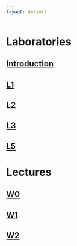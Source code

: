 ```yaml
---
layout: default
---
```



# Laboratories
## [Introduction](/static/introduction.pdf)
## [L1](https://github.com/Large-scale-data-processing/l1-2019-base)
## [L2](https://github.com/Large-scale-data-processing/l2-2019-base)
## [L3](https://github.com/Large-scale-data-processing/l3-2019-base)
## [L5](https://github.com/Large-scale-data-processing/l4-2019-base)

# Lectures
## [W0](/static/W0.pdf)
## [W1](/static/W1.pdf)
## [W2](/static/W2.pdf)